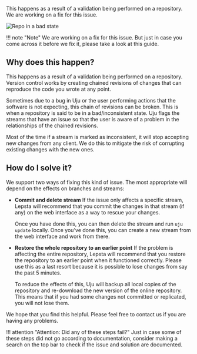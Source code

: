 This happens as a result of a validation being performed on a repository. We are working on a fix for this issue.

![Repo in a bad state](/assets/images/repo-in-a-bad-state-3.svg)


!!! note "Note"
    We are working on a fix for this issue. But just in case you come across it before we fix it, please take a look at this guide.



## Why does this happen?
This happens as a result of a validation being performed on a repository. Version control works by creating chained revisions of changes that can reproduce the code you wrote at any point.

Sometimes due to a bug in Uju or the user performing actions that the software is not expecting, this chain of revisions can be broken. This is when a repository is said to be in a bad/inconsistent state. Uju flags the streams that have an issue so that the user is aware of a problem in the relationships of the chained revisions.

Most of the time if a stream is marked as inconsistent, it will stop accepting new changes from any client. We do this to mitigate the risk of corrupting existing changes with the new ones.


## How do I solve it?
We support two ways of fixing this kind of issue. The most appropriate will depend on the effects on branches and streams:

  - **Commit and delete stream**
      If the issue only affects a specific stream, Lepsta will recommend that you commit the changes in that stream (if any) on the web interface as a way to rescue your changes. 
      
      Once you have done this, you can then delete the stream and run `uju update` locally. Once you've done this, you can create a new stream from the web interface and work from there.

  - **Restore the whole repository to an earlier point**
      If the problem is affecting the entire repository, Lepsta will recommend that you restore the repository to an earlier point when it functioned correctly. Please use this as a last resort because it is possible to lose changes from say the past 5 minutes. 
      
      To reduce the effects of this, Uju will backup all local copies of the repository and re-download the new version of the online repository. This means that if you had some changes not committed or replicated, you will not lose them.


We hope that you find this helpful. Please feel free to contact us if you are having any problems.


!!! attention "Attention: Did any of these steps fail?"
    Just in case some of these steps did not go according to documentation, consider making a search on the top bar to check if the issue and solution are documented.